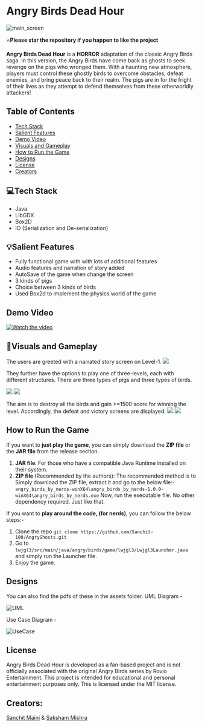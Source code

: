 # Angry Birds Dead Hour
![main_screen](assets/main_screen.png)

:star:**Please star the repository if you happen to like the project**

**Angry Birds Dead Hour** is a **HORROR** adaptation of the classic Angry Birds saga. In this version, the Angry Birds have come back as ghosts to seek revenge on the pigs who wronged them. With a haunting new atmosphere, players must control these ghostly birds to overcome obstacles, defeat enemies, and bring peace back to their realm. The pigs are in for the fright of their lives as they attempt to defend themselves from these otherworldly attackers!

## Table of Contents

- [Tech Stack](#tech-stack)
- [Salient Features](#salient-features)
- [Demo Video](#demo-video)
- [Visuals and Gameplay](#visuals-and-gameplay)
- [How to Run the Game](#how-to-run-the-game)
- [Designs](#designs)
- [License](#license)
- [Creators](#creators)
  
## 💻Tech Stack

- Java
- LibGDX
- Box2D
- IO (Serialization and De-serialization)

## 💡Salient Features

- Fully functional game with with lots of additional features
- Audio features and narration of story added
- AutoSave of the game when change the screen
- 3 kinds of pigs
- Choice between 3 kinds of birds
- Used Box2d to implement the physics world of the game

## Demo Video
[![Watch the video](https://img.youtube.com/vi/3QR2ExcxttY/0.jpg)](https://www.youtube.com/watch?v=3QR2ExcxttY)

## 👀Visuals and Gameplay

The users are greeted with a narrated story screen on Level-1.
![](assets/story.png)

They further have the options to play one of three-levels, each with different structures.
There are three types of pigs and three types of birds.

![](assets/level_Screen.png)
![](assets/level3.png)

The aim is to destroy all the birds and gain >=1500 score for winning the level. Accordingly, the defeat and victory screens are displayed.
![](assets/victory.png)
![](assets/defeat.png)

## How to Run the Game

If you want to **just play the game**, you can simply download the **ZIP file** or the **JAR file** from the release section.
1. **JAR file**: For those who have a compatible Java Runtime installed on their system.
2. **ZIP file** (Recommended by the authors): The recommended method is to Simply download the ZIP file, extract it and go to the below file:-
`angry_birds_by_nerds-winX64\angry_birds_by_nerds-1.0.0-winX64\angry_birds_by_nerds.exe`
Now, run the executable file. No other dependency required. Just like that.

If you want to **play around the code, (for nerds)**, you can follow the below steps:-
1. Clone the repo 
   `git clone https://github.com/Sanchit-100/AngryGhosts.git`
2. Go to `lwjgl3/src/main/java/angry/birds/game/lwjgl3/Lwjgl3Launcher.java` and simply run the Launcher file.
3. Enjoy the game.

## Designs 

You can also find the pdfs of these in the assets folder.
UML Diagram -

![UML](assets/UML_Diagram.png)

Use Case Diagram - 

![UseCase](assets/UseCase.png)

## License
Angry Birds Dead Hour is developed as a fan-based project and is not officially associated with the original Angry Birds series by Rovio Entertainment. This project is intended for educational and personal entertainment purposes only. This is licensed under the MIT license.

## Creators:
[Sanchit Maini](https://github.com/Sanchit-100) & [Saksham Mishra](https://github.com/SakshamMishra2023)

